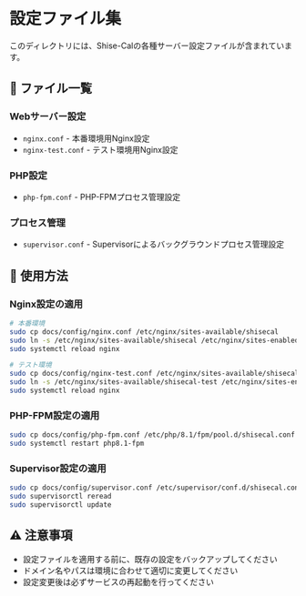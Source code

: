 # 設定ファイル集

このディレクトリには、Shise-Calの各種サーバー設定ファイルが含まれています。

## 📁 ファイル一覧

### Webサーバー設定
- `nginx.conf` - 本番環境用Nginx設定
- `nginx-test.conf` - テスト環境用Nginx設定

### PHP設定
- `php-fpm.conf` - PHP-FPMプロセス管理設定

### プロセス管理
- `supervisor.conf` - Supervisorによるバックグラウンドプロセス管理設定

## 🔧 使用方法

### Nginx設定の適用
```bash
# 本番環境
sudo cp docs/config/nginx.conf /etc/nginx/sites-available/shisecal
sudo ln -s /etc/nginx/sites-available/shisecal /etc/nginx/sites-enabled/
sudo systemctl reload nginx

# テスト環境
sudo cp docs/config/nginx-test.conf /etc/nginx/sites-available/shisecal-test
sudo ln -s /etc/nginx/sites-available/shisecal-test /etc/nginx/sites-enabled/
sudo systemctl reload nginx
```

### PHP-FPM設定の適用
```bash
sudo cp docs/config/php-fpm.conf /etc/php/8.1/fpm/pool.d/shisecal.conf
sudo systemctl restart php8.1-fpm
```

### Supervisor設定の適用
```bash
sudo cp docs/config/supervisor.conf /etc/supervisor/conf.d/shisecal.conf
sudo supervisorctl reread
sudo supervisorctl update
```

## ⚠️ 注意事項

- 設定ファイルを適用する前に、既存の設定をバックアップしてください
- ドメイン名やパスは環境に合わせて適切に変更してください
- 設定変更後は必ずサービスの再起動を行ってください